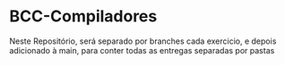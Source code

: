 # BCC-Compiladores

Neste Repositório, será separado por branches cada exercicio, e depois adicionado à main, para conter todas as entregas separadas por pastas
